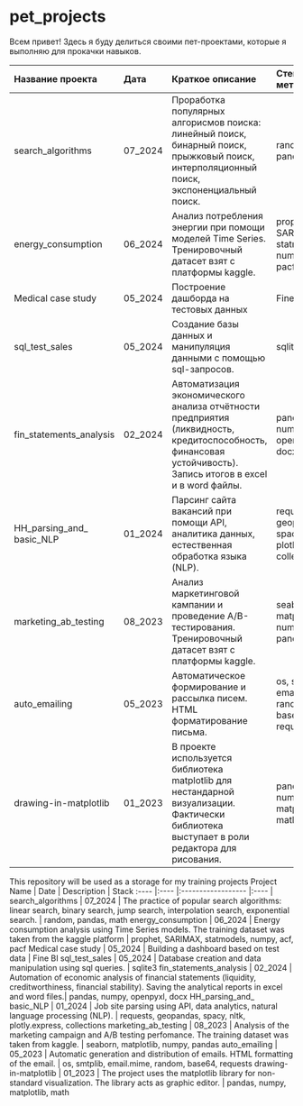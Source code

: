 # pet_projects
Всем привет!
Здесь я буду делиться своими пет-проектами, которые я выполняю для прокачки навыков.



 Название проекта | Дата | Краткое описание | Стек и методы 
:---- |:---- |:------------------ |:---- |
search_algorithms | 07_2024 | Проработка популярных алгорисмов поиска: линейный поиск, бинарный поиск, прыжковый поиск, интерполяционный поиск, экспоненциальный поиск. | random, pandas, math
 energy_consumption | 06_2024 | Анализ потребления энергии при помощи моделей Time Series. Тренировочный датасет взят с платформы kaggle. | prophet, SARIMAX, statmodels, numpy, acf, pacf
 Medical case study | 05_2024 | Построение дашборда на тестовых данных | Fine BI 
 sql_test_sales | 05_2024 | Создание базы данных и манипуляция данными с помощью sql-запросов. | sqlite3
 fin_statements_analysis | 02_2024 | Автоматизация экономического анализа отчётности предприятия (ликвидность, кредитоспособность, финансовая устойчивость). Запись итогов в excel и в word файлы. | pandas, numpy, openpyxl, docx
 HH_parsing_and_ basic_NLP | 01_2024 | Парсинг сайта вакансий при помощи API, аналитика данных, естественная обработка языка (NLP).  | requests, geopandas, spacy, nltk, plotly.express, collections 
 marketing_ab_testing | 08_2023 | Анализ маркетинговой кампании и проведение A/B-тестирования. Тренировочный датасет взят с платформы kaggle. | seaborn, matplotlib, numpy, pandas 
 auto_emailing | 05_2023 | Автоматическое формирование и рассылка писем. HTML форматирование письма. | os, smtplib, email.mime, random, base64, requests
 drawing-in-matplotlib | 01_2023 | В проекте используется библиотека matplotlib для нестандарной визуализации. Фактически библиотека выступает в роли редактора для рисования. | pandas, numpy, matplotlib, math 



This repository will be used as a storage for my training projects
Project Name | Date | Description | Stack
:---- |:---- |:------------------ |:---- |
search_algorithms | 07_2024 | The practice of popular search algorithms: linear search, binary search, jump search, interpolation search, exponential search. | random, pandas, math
 energy_consumption | 06_2024 | Energy consumption analysis using Time Series models. The training dataset was taken from the kaggle platform | prophet, SARIMAX, statmodels, numpy, acf, pacf
 Medical case study | 05_2024 | Building a dashboard based on test data | Fine BI 
 sql_test_sales | 05_2024 | Database creation and data manipulation using sql queries. | sqlite3
 fin_statements_analysis | 02_2024 | Automation of economic analysis of financial statements (liquidity, creditworthiness, financial stability). Saving the analytical reports in excel and word files.| pandas, numpy, openpyxl, docx
 HH_parsing_and_ basic_NLP | 01_2024 | Job site parsing using API, data analytics, natural language processing (NLP).  | requests, geopandas, spacy, nltk, plotly.express, collections 
 marketing_ab_testing | 08_2023 | Analysis of the marketing campaign and A/B testing perfomance. The training dataset was taken from kaggle. | seaborn, matplotlib, numpy, pandas 
 auto_emailing | 05_2023 | Automatic generation and distribution of emails. HTML formatting of the email. | os, smtplib, email.mime, random, base64, requests
 drawing-in-matplotlib | 01_2023 | The project uses the matplotlib library for non-standard visualization. The library acts as graphic editor. | pandas, numpy, matplotlib, math 

